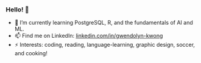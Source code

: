 ### Hello! 👋
- 🌱 I’m currently learning PostgreSQL, R, and the fundamentals of AI and ML.
- 📫 Find me on LinkedIn: [linkedin.com/in/gwendolyn-kwong](https://www.linkedin.com/in/gwendolyn-kwong/)
- ⚡ Interests: coding, reading, language-learning, graphic design, soccer, and cooking!
<!--
**ggykwong/ggykwong** is a ✨ _special_ ✨ repository because its `README.md` (this file) appears on your GitHub profile.

Here are some ideas to get you started:

- 🔭 I’m currently working on ...
- 🌱 I’m currently learning ...
- 👯 I’m looking to collaborate on ...
- 🤔 I’m looking for help with ...
- 💬 Ask me about ...
- 📫 How to reach me: ...
- 😄 Pronouns: ...
- ⚡ Fun fact: ...
-->

